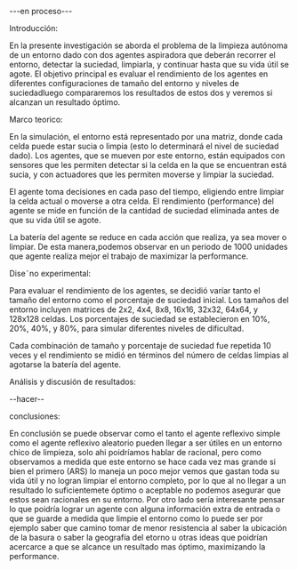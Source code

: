 
---en proceso---

Introducción:

En la presente investigación se aborda el problema de la limpieza autónoma de un entorno dado con dos
agentes aspiradora que deberán recorrer el entorno, detectar la suciedad, limpiarla, y continuar hasta que su vida útil se agote. El objetivo principal es evaluar el rendimiento de los agentes en diferentes configuraciones de tamaño del entorno y niveles de suciedadluego compararemos los resultados de estos dos y veremos si alcanzan un resultado óptimo.

Marco teorico:

En la simulación, el entorno está representado por una matriz, donde cada celda puede estar sucia o limpia (esto lo determinará el nivel de suciedad dado). Los agentes, que se mueven por este entorno, están equipados con sensores que les permiten detectar si la celda en la que se encuentran está sucia, y con actuadores que les permiten moverse y limpiar la suciedad.

El agente toma decisiones en cada paso del tiempo, eligiendo entre limpiar la celda actual o moverse a otra celda. El rendimiento (performance) del agente se mide en función de la cantidad de suciedad eliminada antes de que su vida útil se agote.

La batería del agente se reduce en cada acción que realiza, ya sea mover o limpiar. De esta manera,podemos observar en un periodo de 1000 unidades que agente realiza mejor el trabajo de maximizar la performance.

Dise˜no experimental:

Para evaluar el rendimiento de los agentes, se decidió varíar tanto el tamaño del entorno como el porcentaje de suciedad inicial. Los tamaños del entorno incluyen matrices de 2x2, 4x4, 8x8, 16x16, 32x32, 64x64, y 128x128 celdas. Los porcentajes de suciedad se establecieron en 10%, 20%, 40%, y 80%, para simular diferentes niveles de dificultad.

Cada combinación de tamaño y porcentaje de suciedad fue repetida 10 veces y el rendimiento se midió en términos del número de celdas limpias al agotarse la batería del agente.

Análisis y discusión de resultados:

--hacer--



conclusiones:

En conclusión se puede observar como el tanto el agente reflexivo simple como el agente reflexivo aleatorio pueden llegar a ser útiles en un entorno chico de limpieza, solo ahi poidríamos hablar de racional, pero como observamos a medida que este entorno se hace cada vez mas grande si bien el primero (ARS) lo maneja un poco mejor vemos que gastan toda su vida útil y no logran limpiar el entorno completo, por lo que al no llegar a un resultado lo suficientemete óptimo o aceptable no podemos asegurar que estos sean racionales en su entorno.
Por otro lado sería interesante pensar lo que poidría lograr un agente con alguna información extra de entrada o que se guarde a medida que limpie el entorno como lo puede ser por ejemplo saber que camino tomar de menor resistencia al saber la ubicación de la basura o saber la geografía del etorno u otras ideas que poidrían acercarce a que se alcance un resultado mas óptimo, maximizando la performance.

